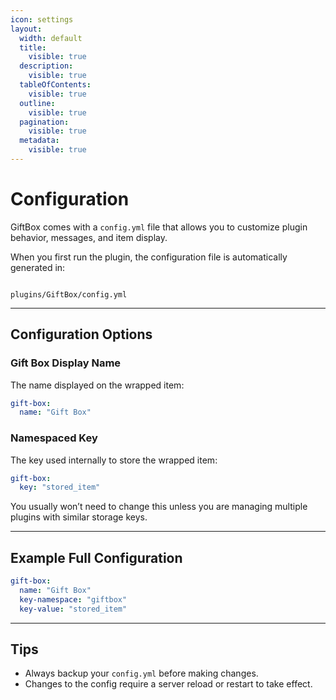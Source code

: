 ```yaml
---
icon: settings
layout:
  width: default
  title:
    visible: true
  description:
    visible: true
  tableOfContents:
    visible: true
  outline:
    visible: true
  pagination:
    visible: true
  metadata:
    visible: true
---
```


# Configuration

GiftBox comes with a `config.yml` file that allows you to customize plugin behavior, messages, and item display.

When you first run the plugin, the configuration file is automatically generated in:

```

plugins/GiftBox/config.yml

````

---

## Configuration Options

### Gift Box Display Name

The name displayed on the wrapped item:

```yaml
gift-box:
  name: "Gift Box"
````

### Namespaced Key

The key used internally to store the wrapped item:

```yaml
gift-box:
  key: "stored_item"
```

You usually won’t need to change this unless you are managing multiple plugins with similar storage keys.

---

## Example Full Configuration

```yaml
gift-box:
  name: "Gift Box"
  key-namespace: "giftbox"
  key-value: "stored_item"
```

---

## Tips

* Always backup your `config.yml` before making changes.
* Changes to the config require a server reload or restart to take effect.